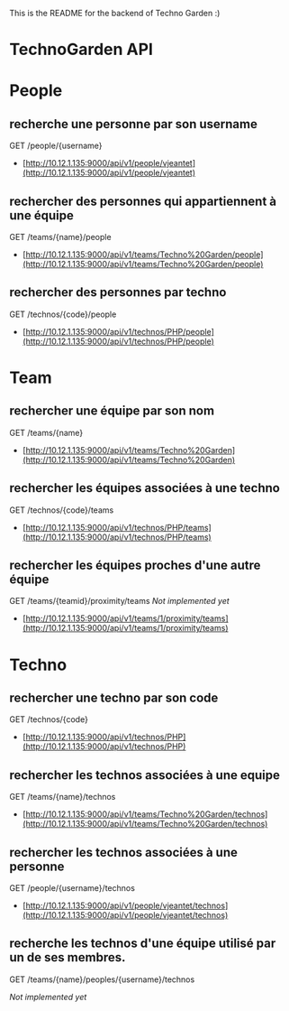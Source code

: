 This is the README for the backend of Techno Garden :)

# TechnoGarden API

# People
## recherche une personne par son username
GET /people/{username}

* [http://10.12.1.135:9000/api/v1/people/vjeantet](http://10.12.1.135:9000/api/v1/people/vjeantet)

## rechercher des personnes qui appartiennent à une équipe
GET /teams/{name}/people

* [http://10.12.1.135:9000/api/v1/teams/Techno%20Garden/people](http://10.12.1.135:9000/api/v1/teams/Techno%20Garden/people)

## rechercher des personnes par techno
GET /technos/{code}/people

* [http://10.12.1.135:9000/api/v1/technos/PHP/people](http://10.12.1.135:9000/api/v1/technos/PHP/people)

# Team
## rechercher une équipe par son nom
GET /teams/{name}

* [http://10.12.1.135:9000/api/v1/teams/Techno%20Garden](http://10.12.1.135:9000/api/v1/teams/Techno%20Garden)

## rechercher les équipes associées à une techno
GET /technos/{code}/teams

* [http://10.12.1.135:9000/api/v1/technos/PHP/teams](http://10.12.1.135:9000/api/v1/technos/PHP/teams)

## rechercher les équipes proches d'une autre équipe
GET /teams/{teamid}/proximity/teams
*Not implemented yet*

* [http://10.12.1.135:9000/api/v1/teams/1/proximity/teams](http://10.12.1.135:9000/api/v1/teams/1/proximity/teams)

# Techno

## rechercher une techno par son code
GET /technos/{code}

* [http://10.12.1.135:9000/api/v1/technos/PHP](http://10.12.1.135:9000/api/v1/technos/PHP)

## rechercher les technos associées à une equipe
GET /teams/{name}/technos

* [http://10.12.1.135:9000/api/v1/teams/Techno%20Garden/technos](http://10.12.1.135:9000/api/v1/teams/Techno%20Garden/technos)

## rechercher les technos associées à une personne
GET /people/{username}/technos

* [http://10.12.1.135:9000/api/v1/people/vjeantet/technos](http://10.12.1.135:9000/api/v1/people/vjeantet/technos)


## recherche les technos d'une équipe utilisé par un de ses membres.
GET /teams/{name}/peoples/{username}/technos

*Not implemented yet*
 
